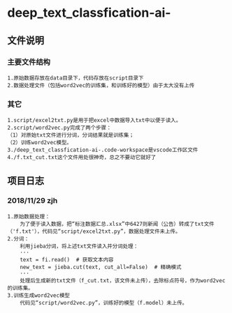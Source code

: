 # deep_text_classfication-ai-

## 文件说明
    
### 主要文件结构
    1.原始数据存放在data目录下，代码存放在script目录下
    2.数据处理文件（包括word2vec的训练集，和训练好的模型）由于太大没有上传
### 其它
    1.script/excel2txt.py是用于把excel中数据导入txt中以便于读入。
    2.script/word2vec.py完成了两个步骤：
    （1）对原始txt文件进行分词，分词结果就是训练集；
    （2）训练word2vec模型。
    3./deep_text_classfication-ai-.code-workspace是vscode工作区文件
    4./f.txt_cut.txt这个文件用处很神奇，总之不要动它就好了

## 项目日志

### 2018/11/29 zjh
    1.原始数据处理：
        为了便于读入数据，把“标注数据汇总.xlsx”中6427则新闻（公告）转成了txt文件（'f.txt'），代码见“script/excel2txt.py”，数据处理文件未上传。
    2.分词：
        利用jieba分词，将上述txt文件读入并分词处理：
        ···
        text = fi.read()  # 获取文本内容
        new_text = jieba.cut(text, cut_all=False)  # 精确模式
        ···
        处理后生成新的txt文件（f_cut.txt，该文件未上传），去除标点符号，作为word2vec的训练集。
    3.训练生成word2vec模型
        代码见“script/word2vec.py”，训练好的模型（f.model）未上传。